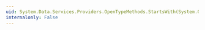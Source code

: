 ```yaml
---
uid: System.Data.Services.Providers.OpenTypeMethods.StartsWith(System.Object,System.Object)
internalonly: False
---
```

